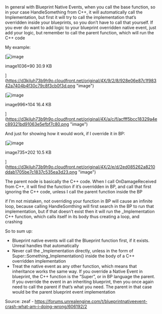 In general with Blueprint Native Events, when you call the base function, so in your case HandleSomething from C++, it will automatically call the Implementation, but first it will try to call the implementation that’s overridden inside your blueprints, so you don’t have to call that yourself. If you ever do want to add logic to your blueprint overridden native event, just add your logic, but remember to call the parent function, which will run the C++ code

My example:  

[![image](https://d3kjluh73b9h9o.cloudfront.net/optimized/4X/9/2/8/928e06e87c1f98342a7404b4f30c79c8f3cb0f3d_2_690x59.png)

image1036×90 30.9 KB

](https://d3kjluh73b9h9o.cloudfront.net/original/4X/9/2/8/928e06e87c1f98342a7404b4f30c79c8f3cb0f3d.png "image")

[![image](https://d3kjluh73b9h9o.cloudfront.net/optimized/4X/a/c/f/acfff5bcc18329a4ec89321bd91063e5efbf7c80_2_690x72.png)

image996×104 16.4 KB

](https://d3kjluh73b9h9o.cloudfront.net/original/4X/a/c/f/acfff5bcc18329a4ec89321bd91063e5efbf7c80.png "image")

And just for showing how it would work, if I override it in BP:  

[![image](https://d3kjluh73b9h9o.cloudfront.net/original/4X/2/e/d/2ed085262a8210ddab1705be7c1837c535ea3d23.png)

image735×202 10.5 KB

](https://d3kjluh73b9h9o.cloudfront.net/original/4X/2/e/d/2ed085262a8210ddab1705be7c1837c535ea3d23.png "image")

The parent node is basically the C++ code. When I call OnDamageReceived from C++, it will find the function if it’s overridden in BP, and call that first ignoring the C++ code, unless I call the parent function inside the BP

if I’m not mistaken, not overriding your function in BP will cause an infinite loop, because calling HandleSomthing will first search in the BP to run that implementation, but if that doesn’t exist then it will run the _Implementation C++ function, which calls itself in its body thus creating a loop, and crashing

So to sum up:

- Blueprint native events will call the Blueprint function first, if it exists. Unreal handles that automatically
- Never call the _Implementation directly, unless in the form of Super::Something_Implementation() inside the body of a C++ overridden implementation
- Treat the native event as any other function, which means that inheritance works the same way. If you override a Native Event in blueprint, the C++ function is the “Super”, or in BP language the parent. If you override the event in an inheriting blueprint, then you once again need to call the parent if that’s what you need. The parent in that case would be the parent blueprint event implementation

Source: zeaf - https://forums.unrealengine.com/t/blueprintnativeevent-crash-what-am-i-doing-wrong/606192/2